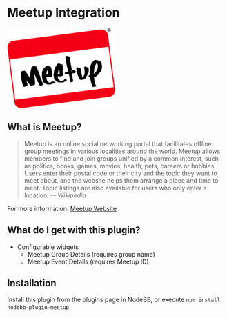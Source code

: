 # Meetup Integration

![Meetup.com](static/images/meetup.png)

## What is Meetup?

> Meetup is an online social networking portal that facilitates offline group meetings in various localities around the world. Meetup allows members to find and join groups unified by a common interest, such as politics, books, games, movies, health, pets, careers or hobbies. Users enter their postal code or their city and the topic they want to meet about, and the website helps them arrange a place and time to meet. Topic listings are also available for users who only enter a location. *-- Wikipedia*

For more information: [Meetup Website](http://www.meetup.com/)

## What do I get with this plugin?

* Configurable widgets
    * Meetup Group Details (requires group name)
    * Meetup Event Details (requires Meetup ID)

## Installation

Install this plugin from the plugins page in NodeBB, or execute `npm install nodebb-plugin-meetup`